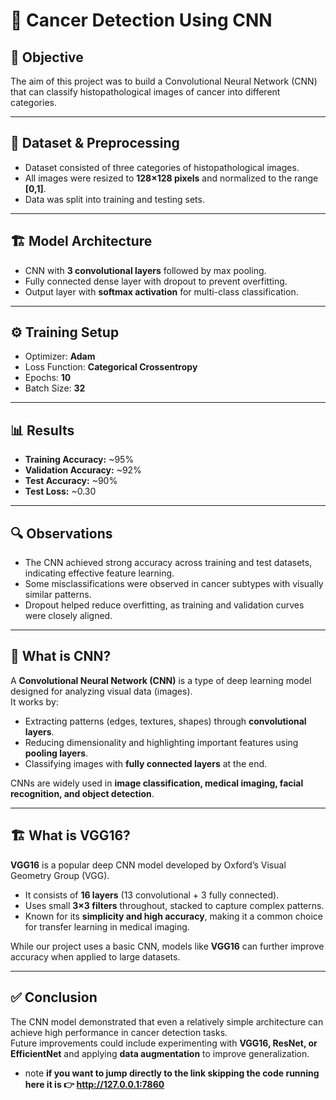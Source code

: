 # 🧬 Cancer Detection Using CNN

## 📌 Objective  
The aim of this project was to build a Convolutional Neural Network (CNN) that can classify histopathological images of cancer into different categories.  

---

## 📂 Dataset & Preprocessing  
- Dataset consisted of three categories of histopathological images.  
- All images were resized to **128×128 pixels** and normalized to the range **[0,1]**.  
- Data was split into training and testing sets.  

---

## 🏗️ Model Architecture  
- CNN with **3 convolutional layers** followed by max pooling.  
- Fully connected dense layer with dropout to prevent overfitting.  
- Output layer with **softmax activation** for multi-class classification.  

---

## ⚙️ Training Setup  
- Optimizer: **Adam**  
- Loss Function: **Categorical Crossentropy**  
- Epochs: **10**  
- Batch Size: **32**  

---

## 📊 Results  
- **Training Accuracy:** ~95%  
- **Validation Accuracy:** ~92%  
- **Test Accuracy:** ~90%  
- **Test Loss:** ~0.30  

---

## 🔍 Observations  
- The CNN achieved strong accuracy across training and test datasets, indicating effective feature learning.  
- Some misclassifications were observed in cancer subtypes with visually similar patterns.  
- Dropout helped reduce overfitting, as training and validation curves were closely aligned.  

---

## 🧠 What is CNN?  
A **Convolutional Neural Network (CNN)** is a type of deep learning model designed for analyzing visual data (images).  
It works by:  
- Extracting patterns (edges, textures, shapes) through **convolutional layers**.  
- Reducing dimensionality and highlighting important features using **pooling layers**.  
- Classifying images with **fully connected layers** at the end.  

CNNs are widely used in **image classification, medical imaging, facial recognition, and object detection**.  

---

## 🏗️ What is VGG16?  
**VGG16** is a popular deep CNN model developed by Oxford’s Visual Geometry Group (VGG).  
- It consists of **16 layers** (13 convolutional + 3 fully connected).  
- Uses small **3×3 filters** throughout, stacked to capture complex patterns.  
- Known for its **simplicity and high accuracy**, making it a common choice for transfer learning in medical imaging.  

While our project uses a basic CNN, models like **VGG16** can further improve accuracy when applied to large datasets.  

---

## ✅ Conclusion  
The CNN model demonstrated that even a relatively simple architecture can achieve high performance in cancer detection tasks.  
Future improvements could include experimenting with **VGG16, ResNet, or EfficientNet** and applying **data augmentation** to improve generalization.  

- note **if you want to jump directly to the link skipping the code running here it is 👉 http://127.0.0.1:7860**
